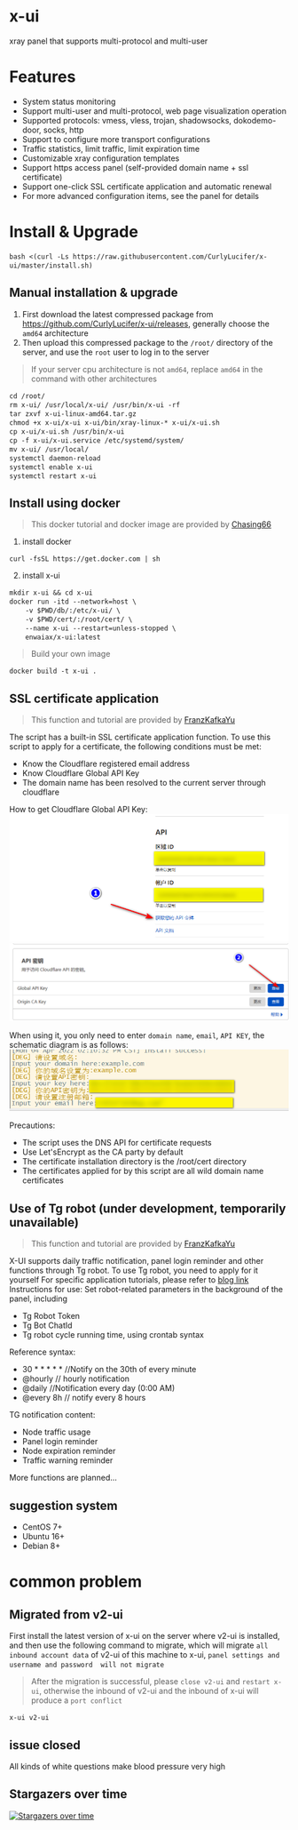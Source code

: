 # x-ui

xray panel that supports multi-protocol and multi-user

# Features

- System status monitoring
- Support multi-user and multi-protocol, web page visualization operation
- Supported protocols: vmess, vless, trojan, shadowsocks, dokodemo-door, socks, http
- Support to configure more transport configurations
- Traffic statistics, limit traffic, limit expiration time
- Customizable xray configuration templates
- Support https access panel (self-provided domain name + ssl certificate)
- Support one-click SSL certificate application and automatic renewal
- For more advanced configuration items, see the panel for details

# Install & Upgrade

```
bash <(curl -Ls https://raw.githubusercontent.com/CurlyLucifer/x-ui/master/install.sh)
```

## Manual installation & upgrade

1. First download the latest compressed package from https://github.com/CurlyLucifer/x-ui/releases, generally choose the `amd64` architecture
2. Then upload this compressed package to the `/root/` directory of the server, and use the `root` user to log in to the server
> If your server cpu architecture is not `amd64`, replace `amd64` in the command with other architectures

```
cd /root/
rm x-ui/ /usr/local/x-ui/ /usr/bin/x-ui -rf
tar zxvf x-ui-linux-amd64.tar.gz
chmod +x x-ui/x-ui x-ui/bin/xray-linux-* x-ui/x-ui.sh
cp x-ui/x-ui.sh /usr/bin/x-ui
cp -f x-ui/x-ui.service /etc/systemd/system/
mv x-ui/ /usr/local/
systemctl daemon-reload
systemctl enable x-ui
systemctl restart x-ui
```

## Install using docker

> This docker tutorial and docker image are provided by [Chasing66](https://github.com/Chasing66)

1. install docker

```shell
curl -fsSL https://get.docker.com | sh
```

2. install x-ui

```shell
mkdir x-ui && cd x-ui
docker run -itd --network=host \
    -v $PWD/db/:/etc/x-ui/ \
    -v $PWD/cert/:/root/cert/ \
    --name x-ui --restart=unless-stopped \
    enwaiax/x-ui:latest
```

> Build your own image

```shell
docker build -t x-ui .
```

## SSL certificate application

> This function and tutorial are provided by [FranzKafkaYu](https://github.com/FranzKafkaYu)

The script has a built-in SSL certificate application function. To use this script to apply for a certificate, the following conditions must be met:

- Know the Cloudflare registered email address
- Know Cloudflare Global API Key
- The domain name has been resolved to the current server through cloudflare

How to get Cloudflare Global API Key:
     ![](media/bda84fbc2ede834deaba1c173a932223.png)
     ![](media/d13ffd6a73f938d1037d0708e31433bf.png)

When using it, you only need to enter `domain name`, `email`, `API KEY`, the schematic diagram is as follows:
         ![](media/2022-04-04_141259.png)

Precautions:

- The script uses the DNS API for certificate requests
- Use Let'sEncrypt as the CA party by default
- The certificate installation directory is the /root/cert directory
- The certificates applied for by this script are all wild domain name certificates

## Use of Tg robot (under development, temporarily unavailable)

> This function and tutorial are provided by [FranzKafkaYu](https://github.com/FranzKafkaYu)

X-UI supports daily traffic notification, panel login reminder and other functions through Tg robot. To use Tg robot, you need to apply for it yourself
For specific application tutorials, please refer to [blog link](https://coderfan.net/how-to-use-telegram-bot-to-alarm-you-when-someone-login-into-your-vps.html)
Instructions for use: Set robot-related parameters in the background of the panel, including

- Tg Robot Token
- Tg Bot ChatId
- Tg robot cycle running time, using crontab syntax

Reference syntax:
- 30 * * * * * //Notify on the 30th of every minute
- @hourly // hourly notification
- @daily //Notification every day (0:00 AM)
- @every 8h // notify every 8 hours

TG notification content:
- Node traffic usage
- Panel login reminder
- Node expiration reminder
- Traffic warning reminder

More functions are planned...
## suggestion system

- CentOS 7+
- Ubuntu 16+
- Debian 8+

# common problem

## Migrated from v2-ui

First install the latest version of x-ui on the server where v2-ui is installed, and then use the following command to migrate, which will migrate `all inbound account data` of v2-ui of this machine to x-ui, `panel settings and username and password  will not migrate`

> After the migration is successful, please `close v2-ui` and `restart x-ui`, otherwise the inbound of v2-ui and the inbound of x-ui will produce a `port conflict`

```
x-ui v2-ui
```

## issue closed

All kinds of white questions make blood pressure very high

## Stargazers over time

[![Stargazers over time](https://starchart.cc/vaxilu/x-ui.svg)](https://starchart.cc/vaxilu/x-ui)
